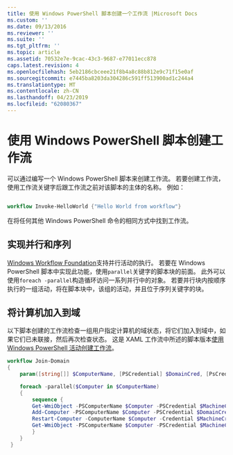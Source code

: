 ```yaml
---
title: 使用 Windows PowerShell 脚本创建一个工作流 |Microsoft Docs
ms.custom: ''
ms.date: 09/13/2016
ms.reviewer: ''
ms.suite: ''
ms.tgt_pltfrm: ''
ms.topic: article
ms.assetid: 70532e7e-9cac-43c3-9687-e77011ecc878
caps.latest.revision: 4
ms.openlocfilehash: 5eb2186cbceee21f8b4a8c88b812e9c71f15e0af
ms.sourcegitcommit: e7445ba8203da304286c591ff513900ad1c244a4
ms.translationtype: MT
ms.contentlocale: zh-CN
ms.lasthandoff: 04/23/2019
ms.locfileid: "62080367"
---
```

# <a name="creating-a-workflow-by-using-a-windows-powershell-script"></a>使用 Windows PowerShell 脚本创建工作流

可以通过编写一个 Windows PowerShell 脚本来创建工作流。 若要创建工作流，使用工作流关键字后跟工作流之前对该脚本的主体的名称。 例如：

```powershell

workflow Invoke-HelloWorld {"Hello World from workflow"}
```

在将任何其他 Windows PowerShell 命令的相同方式中找到工作流。

## <a name="implementing-parallel-and-sequence"></a>实现并行和序列

[Windows Workflow Foundation](https://msdn.microsoft.com/en-us/library/ms735967.aspx)支持并行活动的执行。 若要在 Windows PowerShell 脚本中实现此功能，使用`parallel`关键字的脚本块的前面。 此外可以使用`foreach -parallel`构造循环访问一系列并行中的对象。 若要并行块内按顺序执行的一组活动，将在脚本块中，该组的活动，并且位于序列关键字的块。

## <a name="joining-computers-to-a-domain"></a>将计算机加入到域

以下脚本创建的工作流检查一组用户指定计算机的域状态，将它们加入到域中，如果它们已未联接，然后再次检查状态。 这是 XAML 工作流中所述的脚本版本[使用 Windows PowerShell 活动创建工作流](./creating-a-workflow-with-windows-powershell-activities.md)。

```powershell
workflow Join-Domain
{
    param([string[]] $ComputerName, [PSCredential] $DomainCred, [PsCredential] $MachineCred)

    foreach -parallel($Computer in $ComputerName)
    {
        sequence {
        Get-WmiObject -PSComputerName $Computer -PSCredential $MachineCred
        Add-Computer -PSComputerName $Computer -PSCredential $DomainCred
        Restart-Computer -ComputerName $Computer -Credential $MachineCred -For PowerShell -Force -Wait -PSComputerName ""
        Get-WmiObject -PSComputerName $Computer -PSCredential $MachineCred
        }
    }
 }

```